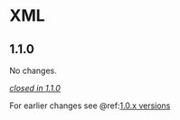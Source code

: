 # XML

## 1.1.0

No changes.

[*closed in 1.1.0*](https://github.com/akka/alpakka/issues?q=is%3Aclosed+milestone%3A1.1.0+label%3Ap%3Axml)

For earlier changes see @ref:[1.0.x versions](../1.0.x/xml.md)
